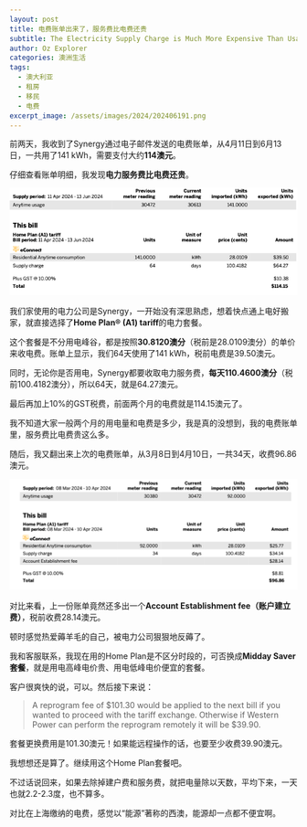 ```yaml
---
layout: post
title: 电费账单出来了，服务费比电费还贵
subtitle: The Electricity Supply Charge is Much More Expensive Than Usage Charge
author: Oz Explorer
categories: 澳洲生活
tags:
  - 澳大利亚
  - 租房
  - 移民
  - 电费
excerpt_image: /assets/images/2024/202406191.png
---
```


前两天，我收到了Synergy通过电子邮件发送的电费账单，从4月11日到6月13日，一共用了141 kWh，需要支付大约**114澳元**。

仔细查看账单明细，我发现**电力服务费比电费还贵**。

![202406191](/assets/images/2024/202406191.png)

我们家使用的电力公司是Synergy，一开始没有深思熟虑，想着快点通上电好搬家，就直接选择了**Home Plan® (A1) tariff**的电力套餐。

这个套餐是不分用电峰谷，都是按照**30.8120澳分**（税前是28.0109澳分）的单价来收电费。账单上显示，我们64天使用了141 kWh，税前电费是39.50澳元。

同时，无论你是否用电，Synergy都要收取电力服务费，**每天110.4600澳分**（税前100.4182澳分），所以64天，就是64.27澳元。

最后再加上10%的GST税费，前面两个月的电费就是114.15澳元了。

我不知道大家一般两个月的用电量和电费是多少，我是真的没想到，我的电费账单里，服务费比电费贵这么多。

随后，我又翻出来上次的电费账单，从3月8日到4月10日，一共34天，收费96.86澳元。

![202406192](/assets/images/2024/202406192.png)

对比来看，上一份账单竟然还多出一个**Account Establishment fee（账户建立费）**，税前收费28.14澳元。

顿时感觉热爱薅羊毛的自己，被电力公司狠狠地反薅了。

我和客服联系，我现在用的Home Plan是不区分时段的，可否换成**Midday Saver套餐**，就是用电高峰电价贵、用电低峰电价便宜的套餐。

客户很爽快的说，可以。然后接下来说：

> A reprogram fee of $101.30 would be applied to the next bill if you wanted to proceed with the tariff exchange. Otherwise if Western Power can perform the reprogram remotely it will be $39.90.

套餐更换费用是101.30澳元！如果能远程操作的话，也要至少收费39.90澳元。

我想想还是算了。继续用这个Home Plan套餐吧。

不过话说回来，如果去除掉建户费和服务费，就把电量除以天数，平均下来，一天也就2.2-2.3度，也不算多。

对比在上海缴纳的电费，感觉以“能源”著称的西澳，能源却一点都不便宜啊。
